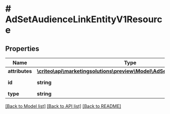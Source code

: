 # # AdSetAudienceLinkEntityV1Resource

## Properties

Name | Type | Description | Notes
------------ | ------------- | ------------- | -------------
**attributes** | [**\criteo\api\marketingsolutions\preview\Model\AdSetAudienceLinkEntityV1**](AdSetAudienceLinkEntityV1.md) |  | [optional]
**id** | **string** | Id of the entity | [optional]
**type** | **string** |  | [optional]

[[Back to Model list]](../../README.md#models) [[Back to API list]](../../README.md#endpoints) [[Back to README]](../../README.md)
